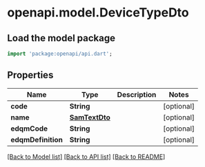 # openapi.model.DeviceTypeDto

## Load the model package
```dart
import 'package:openapi/api.dart';
```

## Properties
Name | Type | Description | Notes
------------ | ------------- | ------------- | -------------
**code** | **String** |  | [optional] 
**name** | [**SamTextDto**](SamTextDto.md) |  | [optional] 
**edqmCode** | **String** |  | [optional] 
**edqmDefinition** | **String** |  | [optional] 

[[Back to Model list]](../README.md#documentation-for-models) [[Back to API list]](../README.md#documentation-for-api-endpoints) [[Back to README]](../README.md)


